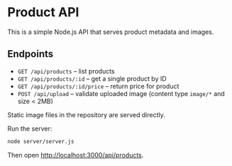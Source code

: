 # Product API

This is a simple Node.js API that serves product metadata and images.

## Endpoints

- `GET /api/products` – list products
- `GET /api/products/:id` – get a single product by ID
- `GET /api/products/:id/price` – return price for product
- `POST /api/upload` – validate uploaded image (content type `image/*` and size < 2MB)

Static image files in the repository are served directly.

Run the server:

```bash
node server/server.js
```

Then open [http://localhost:3000/api/products](http://localhost:3000/api/products).
